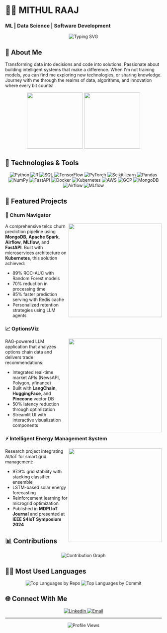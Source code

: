 # 👨‍💻 MITHUL RAAJ

### ML | Data Science | Software Development

<div align="center">
  <img src="https://readme-typing-svg.herokuapp.com?font=Fira+Code&weight=500&size=30&pause=1000&color=4682B4&center=true&vCenter=true&random=false&width=600&height=100&lines=Data+Scientist;ML+Engineer;Software+Developer;Problem+Solver" alt="Typing SVG" />
</div>

## 🌟 About Me

Transforming data into decisions and code into solutions. Passionate about building intelligent systems that make a difference. When I'm not training models, you can find me exploring new technologies, or sharing knowledge. Journey with me through the realms of data, algorithms, and innovation where every bit counts!

<!-- GitHub Stats -->
<div align="center">
  <img height="180em" src="https://github-readme-stats.vercel.app/api?username=mithul2412&show_icons=true&theme=tokyonight&include_all_commits=true&count_private=true"/>
  <img height="180em" src="https://github-readme-stats.vercel.app/api/top-langs/?username=mithul2412&layout=compact&langs_count=7&theme=tokyonight"/>
</div>

## 🔧 Technologies & Tools

<div align="center">
  <img alt="Python" src="https://img.shields.io/badge/Python-3776AB?style=for-the-badge&logo=python&logoColor=white" />
  <img alt="R" src="https://img.shields.io/badge/R-276DC3?style=for-the-badge&logo=r&logoColor=white" />
  <img alt="SQL" src="https://img.shields.io/badge/SQL-4479A1?style=for-the-badge&logo=postgresql&logoColor=white" />
  <img alt="TensorFlow" src="https://img.shields.io/badge/TensorFlow-FF6F00?style=for-the-badge&logo=tensorflow&logoColor=white" />
  <img alt="PyTorch" src="https://img.shields.io/badge/PyTorch-EE4C2C?style=for-the-badge&logo=pytorch&logoColor=white" />
  <img alt="Scikit-learn" src="https://img.shields.io/badge/scikit_learn-F7931E?style=for-the-badge&logo=scikit-learn&logoColor=white" />
  <img alt="Pandas" src="https://img.shields.io/badge/Pandas-150458?style=for-the-badge&logo=pandas&logoColor=white" />
  <img alt="NumPy" src="https://img.shields.io/badge/NumPy-013243?style=for-the-badge&logo=numpy&logoColor=white" />
  <img alt="FastAPI" src="https://img.shields.io/badge/FastAPI-009688?style=for-the-badge&logo=fastapi&logoColor=white" />
  <img alt="Docker" src="https://img.shields.io/badge/Docker-2496ED?style=for-the-badge&logo=docker&logoColor=white" />
  <img alt="Kubernetes" src="https://img.shields.io/badge/Kubernetes-326CE5?style=for-the-badge&logo=kubernetes&logoColor=white" />
  <img alt="AWS" src="https://img.shields.io/badge/AWS-232F3E?style=for-the-badge&logo=amazon-aws&logoColor=white" />
  <img alt="GCP" src="https://img.shields.io/badge/GCP-4285F4?style=for-the-badge&logo=google-cloud&logoColor=white" />
  <img alt="MongoDB" src="https://img.shields.io/badge/MongoDB-4EA94B?style=for-the-badge&logo=mongodb&logoColor=white" />
  <img alt="Airflow" src="https://img.shields.io/badge/Airflow-017CEE?style=for-the-badge&logo=apache-airflow&logoColor=white" />
  <img alt="MLflow" src="https://img.shields.io/badge/MLflow-0194E2?style=for-the-badge&logo=mlflow&logoColor=white" />
</div>

## 🚀 Featured Projects

### 🔄 Churn Navigator
<img align="right" width="300" src="https://img.shields.io/badge/Project-Churn_Prediction-blue?style=for-the-badge" />

A comprehensive telco churn prediction pipeline using **MongoDB**, **Apache Spark**, **Airflow**, **MLflow**, and **FastAPI**. Built with microservices architecture on **Kubernetes**, this solution achieved:
- 89% ROC-AUC with Random Forest models
- 70% reduction in processing time
- 85% faster prediction serving with Redis cache
- Personalized retention strategies using LLM agents

### 📈 OptionsViz
<img align="right" width="300" src="https://img.shields.io/badge/Project-Financial_Analysis-green?style=for-the-badge" />

RAG-powered LLM application that analyzes options chain data and delivers trade recommendations:
- Integrated real-time market APIs (NewsAPI, Polygon, yfinance)
- Built with **LangChain**, **HuggingFace**, and **Pinecone** vector DB
- 50% latency reduction through optimization
- Streamlit UI with interactive visualization components

### ⚡ Intelligent Energy Management System
<img align="right" width="300" src="https://img.shields.io/badge/Publication-Smart_Grid-orange?style=for-the-badge" />

Research project integrating AI/IoT for smart grid management:
- 97.9% grid stability with stacking classifier ensemble
- LSTM-based solar energy forecasting
- Reinforcement learning for microgrid optimization
- Published in **MDPI IoT Journal** and presented at **IEEE S4IoT Symposium 2024**

## 📊 Contributions

<div align="center">
  <img src="https://github-readme-activity-graph.vercel.app/graph?username=mithul2412&theme=react-dark" alt="Contribution Graph" />
</div>

## 👨‍💻 Most Used Languages

<div align="center">
  <img src="https://github-profile-summary-cards.vercel.app/api/cards/repos-per-language?username=mithul2412&theme=tokyonight" alt="Top Languages by Repo" />
  <img src="https://github-profile-summary-cards.vercel.app/api/cards/most-commit-language?username=mithul2412&theme=tokyonight" alt="Top Languages by Commit" />
</div>

## 🌐 Connect With Me

<div align="center">
  <a href="https://www.linkedin.com/in/mithulraaj24/" target="_blank">
    <img src="https://img.shields.io/badge/LinkedIn-0077B5?style=for-the-badge&logo=linkedin&logoColor=white" alt="LinkedIn"/>
  </a>
  <a href="mailto:mithulraaj24@gmail.com" target="_blank">
    <img src="https://img.shields.io/badge/Email-D14836?style=for-the-badge&logo=gmail&logoColor=white" alt="Email"/>
  </a>
</div>

---

<div align="center">
  <img src="https://komarev.com/ghpvc/?username=mithul2412&style=flat-square&color=blue" alt="Profile Views"/>
</div>
